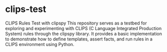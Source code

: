 # clips-test
CLIPS Rules Test with clipspy  This repository serves as a testbed for exploring and experimenting with CLIPS (C Language Integrated Production System) rules through the clipspy library. It provides a basic implementation to demonstrate how to define templates, assert facts, and run rules in a CLIPS environment using Python.
